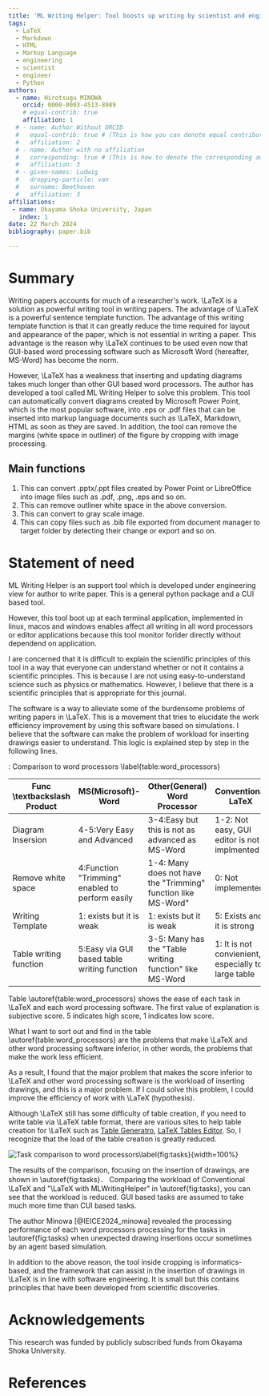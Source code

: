 ```yaml
---
title: 'ML Writing Helper: Tool boosts up writing by scientist and engineer'
tags:
  - LaTeX
  - Markdown
  - HTML
  - Markup Language
  - engineering
  - scientist
  - engineer
  - Python
authors:
  - name: Hirotsugu MINOWA
    orcid: 0000-0003-4513-8989
    # equal-contrib: true
    affiliation: 1
  # - name: Author Without ORCID
  #   equal-contrib: true # (This is how you can denote equal contributions between multiple authors)
  #   affiliation: 2
  # - name: Author with no affiliation
  #   corresponding: true # (This is how to denote the corresponding author)
  #   affiliation: 3
  # - given-names: Ludwig
  #   dropping-particle: van
  #   surname: Beethoven
  #   affiliation: 3
affiliations:
 - name: Okayama Shoka University, Japan
   index: 1
date: 22 March 2024
bibliography: paper.bib

---
```


# Summary


Writing papers accounts for much of a researcher's work. \LaTeX is a solution as powerful writing tool in writing papers. The advantage of \LaTeX is a powerful sentence template function. The advantage of this writing template function is that it can greatly reduce the time required for layout and appearance of the paper, which is not essential in writing a paper. This advantage is the reason why \LaTeX continues to be used even now that GUI-based word processing software such as Microsoft Word (hereafter, MS-Word) has become the norm.

However, \LaTeX has a weakness that inserting and updating diagrams takes much longer than other GUI based word processors. The author has developed a tool called ML Writing Helper to solve this problem. This tool can automatically convert diagrams created by Microsoft Power Point, which is the most popular software, into .eps or .pdf files that can be inserted into markup language documents such as \LaTeX, Markdown, HTML as soon as they are saved. In addition, the tool can remove the margins (white space in outliner) of the figure by cropping with image processing.

## Main functions
1. This can convert .pptx/.ppt files created by Power Point or LibreOffice into image files such as .pdf, .png, .eps and so on.
2. This can remove outliner white space in the above conversion.
3. This can convert to gray scale image.
4. This can copy files such as .bib file exported from document manager to target folder by detecting their change or export and so on.


# Statement of need

ML Writing Helper is an support tool which is developed under engineering view for author to write paper. This is a general python package and a CUI based  tool.

However, this tool boot up at each terminal application, implemented in linux, macos and windows enables affect all writing in all word processors or editor applications because this tool monitor forlder directly without dependend on application.

I are concerned that it is difficult to explain the scientific principles of this tool in a way that everyone can understand whether or not it contains a scientific principles. This is because I are not using easy-to-understand science such as physics or mathematics. However, I believe that there is a scientific principles that is appropriate for this journal.

The software is a way to alleviate some of the burdensome problems of writing papers in \LaTeX. This is a movement that tries to elucidate the work efficiency improvement by using this software based on simulations. I believe that the software can make the problem of workload for inserting drawings easier to understand. This logic is explained step by step in the following lines.


: Comparison to word processors \label{table:word_processors} 
<!-- []{label="table:word_processors"} -->

| Func \textbackslash Product | MS(Microsoft)-Word                              | Other(General) Word Processor                                 | Conventional LaTeX                                  | LaTeX with MLWritingHelper |
| --------------------------- | ----------------------------------------------- | ------------------------------------------------------------- | --------------------------------------------------- | -------------------------- |
| Diagram Insersion           | 4-5:Very Easy and Advanced                      | 3-4:Easy but this is not as advanced as MS-Word               | 1-2: Not easy, GUI editor is not implmented         | 5:Very Easy(Auto)          |
| Remove white space          | 4:Function "Trimming" enabled to perform easily | 1-4: Many does not have the "Trimming" function like MS-Word" | 0: Not implemented                                  | 5: Very Easy(Auto)         |
| Writing Template            | 1: exists but it is weak                        | 1: exists but it is weak                                      | 5: Exists and it is strong                          | 5: Exists and it is strong |
| Table writing function      | 5:Easy via GUI based table writing function     | 3-5: Many has the "Table writing function" like MS-Word       | 1: It is not convienient, especially to large table | 1: Same to left            |


Table \autoref{table:word_processors} shows the ease of each task in \LaTeX and each word processing software. The first value of explanation is subjective score. 5 indicates high score, 1 indicates low score.

What I want to sort out and find in the table \autoref{table:word_processors} are the problems that make \LaTeX and other word processing software inferior, in other words, the problems that make the work less efficient.

As a result, I found that the major problem that makes the score inferior to \LaTeX and other word processing software is the workload of inserting drawings, and this is a major problem. If I could solve this problem, I could improve the efficiency of work with \LaTeX (hypothesis).

Although \LaTeX still has some difficulty of table creation, if you need to write table via \LaTeX table format, there are various sites to help table creation for \LaTeX such as [Table Generatro](https://www.tablesgenerator.com/), [LaTeX Tables Editor](https://www.latex-tables.com/). So, I recognize that the load of the table creation is greatly reduced.

![Task comparison to word processors\label{fig:tasks}](fig_gen/task_comparison_en.png){width=100%}

The results of the comparison, focusing on the insertion of drawings, are shown in \autoref{fig:tasks}． Comparing the workload of Conventional \LaTeX and "\LaTeX with MLWritingHelper" in \autoref{fig:tasks}, you can see that the workload is reduced. GUI based tasks are assumed to take much more time than CUI based tasks.


The author Minowa [@IEICE2024_minowa] revealed the processing performance of each word processors processing for the tasks in \autoref{fig:tasks} when unexpected drawing insertions occur sometimes by an agent based simulation.


In addition to the above reason, the tool inside cropping is informatics-based, and the framework that can assist in the insertion of drawings in \LaTeX is in line with software engineering. It is small but this contains principles that have been developed from scientific discoveries.


# Acknowledgements

This research was funded by publicly subscribed funds from Okayama Shoka University.

# References
